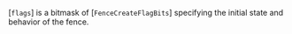 [`flags`] is a bitmask of [`FenceCreateFlagBits`] specifying the
initial state and behavior of the fence.